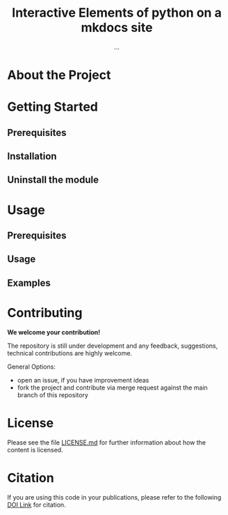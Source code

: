 <!--
SPDX-FileCopyrightText: 2023 Thomas Förster

SPDX-License-Identifier: CC-BY-4.0
-->


<h1 align="center">Interactive Elements of python on a mkdocs site</h1>
<p align=center> 
...
</p>


<!--===============-->
<!--=== Chapter ===-->
<!--===============-->
# About the Project



<!--===============-->
<!--=== Chapter ===-->
<!--===============-->
# Getting Started

## Prerequisites

## Installation

## Uninstall the module

<!--===============-->
<!--=== Chapter ===-->
<!--===============-->
# Usage

## Prerequisites

## Usage 

## Examples

<!--===============-->
<!--=== Chapter ===-->
<!--===============-->
# Contributing

**We welcome your contribution!**

The repository is still under development and any feedback, suggestions, technical contributions are highly welcome.

General Options:

- open an issue, if you have improvement ideas
- fork the project and contribute via merge request against the main branch of this repository


<!--===============-->
<!--=== Chapter ===-->
<!--===============-->
# License

Please see the file [LICENSE.md](./LICENSE.md) for further information about how the content is licensed.

<!--===============-->
<!--=== Chapter ===-->
<!--===============-->
# Citation

If you are using this code in your publications, please refer to the following [DOI Link][zenodo] for citation.

<!---- Literature ---->

<!---- Links ---->
[zenodo]: https://doi.org/

